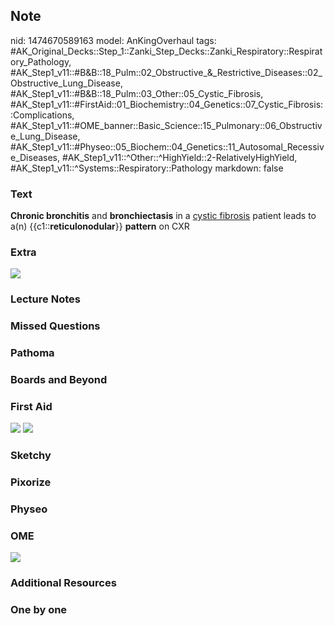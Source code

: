 ## Note
nid: 1474670589163
model: AnKingOverhaul
tags: #AK_Original_Decks::Step_1::Zanki_Step_Decks::Zanki_Respiratory::Respiratory_Pathology, #AK_Step1_v11::#B&B::18_Pulm::02_Obstructive_&_Restrictive_Diseases::02_Obstructive_Lung_Disease, #AK_Step1_v11::#B&B::18_Pulm::03_Other::05_Cystic_Fibrosis, #AK_Step1_v11::#FirstAid::01_Biochemistry::04_Genetics::07_Cystic_Fibrosis::Complications, #AK_Step1_v11::#OME_banner::Basic_Science::15_Pulmonary::06_Obstructive_Lung_Disease, #AK_Step1_v11::#Physeo::05_Biochem::04_Genetics::11_Autosomal_Recessive_Diseases, #AK_Step1_v11::^Other::^HighYield::2-RelativelyHighYield, #AK_Step1_v11::^Systems::Respiratory::Pathology
markdown: false

### Text
<div>
  <b>Chronic bronchitis</b> and <b>bronchiectasis</b> in a
  <u>cystic fibrosis</u> patient leads to a(n)
  {{c1::<b>reticulonodular</b>}} <b>pattern</b> on CXR
</div>

### Extra
<img class="resizer" src="hqdefault%20copy.jpg">

### Lecture Notes


### Missed Questions


### Pathoma


### Boards and Beyond


### First Aid
<img src="tmpvK5IDh.png"> <img src="tmpvRyrzC.png">

### Sketchy


### Pixorize


### Physeo


### OME
<div class="ome-widget">
  <a href=
  "https://onlinemeded.org/spa/pulmonary/obstructive-lung-disease/acquire?ref=anki">
  <img src="_OME_AnkiFlashcards_Lesson_2.png"></a>
</div>

### Additional Resources


### One by one

